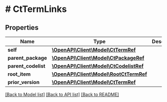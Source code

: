 # # CtTermLinks

## Properties

Name | Type | Description | Notes
------------ | ------------- | ------------- | -------------
**self** | [**\OpenAPI\Client\Model\CtTermRef**](CtTermRef.md) |  | [optional]
**parent_package** | [**\OpenAPI\Client\Model\CtPackageRef**](CtPackageRef.md) |  | [optional]
**parent_codelist** | [**\OpenAPI\Client\Model\CtCodelistRef**](CtCodelistRef.md) |  | [optional]
**root_item** | [**\OpenAPI\Client\Model\RootCtTermRef**](RootCtTermRef.md) |  | [optional]
**prior_version** | [**\OpenAPI\Client\Model\CtTermRef**](CtTermRef.md) |  | [optional]

[[Back to Model list]](../../README.md#models) [[Back to API list]](../../README.md#endpoints) [[Back to README]](../../README.md)
